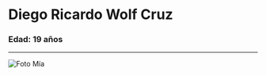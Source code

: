 # **Diego Ricardo Wolf Cruz**
### Edad: 19 años
---
![Foto Mía](https://scontent.fmex2-2.fna.fbcdn.net/v/t39.30808-6/303429096_2228142677355246_5077615512543719256_n.jpg?_nc_cat=100&ccb=1-7&_nc_sid=efb6e6&_nc_eui2=AeGZEm0UNbQHYX_Z31EOtfrISvVqkiv8hzlK9WqSK_yHOVVFWoAUE48aiRgN4mLaHzgzBTy80B1-a7SaB_bA6vis&_nc_ohc=RSdm6JBJnEYAX-GS3UM&_nc_ht=scontent.fmex2-2.fna&oh=00_AfBe0c92q5h2vLYzTKSVUW0ovFDr0o-Eu6r_sSJwXJfxgw&oe=65E1D7A1)